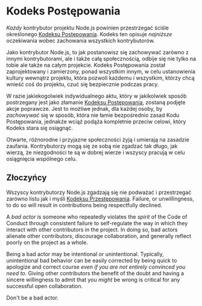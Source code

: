 # Kodeks Postępowania

*Każdy* kontrybutor projektu Node.js powinien przestrzegać ściśle określonego [Kodeksu Postępowania](https://github.com/nodejs/admin/blob/master/CODE_OF_CONDUCT.md). Kodeks ten opisuje *najniższe* oczekiwania wobec zachowania wszystkich kontrybutorów.

Jako kontrybutor Node.js, to jak postanowisz się zachowywać zarówno z innymi kontrybutorami, ale i także całą społecznością, odbije się nie tylko na tobie ale także na całym projekcie. Kodeks Postępowania został zaprojektowany i zamierzony, ponad wszystkim innym, w celu ustanowienia kultury wewnątrz projektu, która pozwoli każdemu i wszystkim, którzy chcą wnieść coś do projektu, czuć się bezpiecznie podczas pracy.

W razie jakiekogolwiek indywidualnego aktu, który w jakikolwiek sposób postrzegany jest jako złamanie [Kodeksu Postępowania](https://github.com/nodejs/admin/blob/master/CODE_OF_CONDUCT.md), zostaną podjęte akcje poprawcze. Jest to możliwe jednak, dla każdej osoby, by *zachowywać* się w sposób, która nie łamie bezpośrednio zasad Kodu Postępowania, jednakże wciąż podąża kompletnie przeciw celowi, który Kodeks stara się osiągnąć.

Otwarte, różnorodne i przyjazne społeczności żyją i umierają na zasadzie zaufania. Kontrybutorzy mogą się ze sobą nie zgadzać tak długo, jak wierzą, że niezgodności te są w dobrej wierze i wszyscy pracują w celu osiągnięcia wspólnego celu.

## Złoczyńcy

Wszyscy kontrybutorzy Node.js zgadzają się nie podważać i przestrzegać zarówno listu jak i myśli [Kodeksu Przestępowania](https://github.com/nodejs/admin/blob/master/CODE_OF_CONDUCT.md). Failure, or unwillingness, to do so will result in contributions being respectfully declined.

A *bad actor* is someone who repeatedly violates the *spirit* of the Code of Conduct through consistent failure to self-regulate the way in which they interact with other contributors in the project. In doing so, bad actors alienate other contributors, discourage collaboration, and generally reflect poorly on the project as a whole.

Being a bad actor may be intentional or unintentional. Typically, unintentional bad behavior can be easily corrected by being quick to apologize and correct course *even if you are not entirely convinced you need to*. Giving other contributors the benefit of the doubt and having a sincere willingness to admit that you *might* be wrong is critical for any successful open collaboration.

Don't be a bad actor.